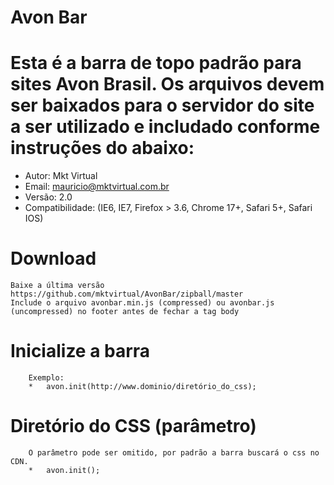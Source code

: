 Avon Bar
===

Esta é a barra de topo padrão para sites Avon Brasil. Os arquivos devem ser baixados para o servidor do site a ser utilizado e includado conforme instruções do abaixo:
===

* Autor: Mkt Virtual
* Email: mauricio@mktvirtual.com.br
* Versão: 2.0
* Compatibilidade: (IE6, IE7, Firefox > 3.6, Chrome 17+, Safari 5+, Safari IOS)

Download
===

	Baixe a última versão https://github.com/mktvirtual/AvonBar/zipball/master
	Include o arquivo avonbar.min.js (compressed) ou avonbar.js (uncompressed) no footer antes de fechar a tag body
	
Inicialize a barra
===

		Exemplo: 
		*	avon.init(http://www.dominio/diretório_do_css); 
	
Diretório do CSS (parâmetro)
===
		
		O parâmetro pode ser omitido, por padrão a barra buscará o css no CDN.
		*	avon.init();